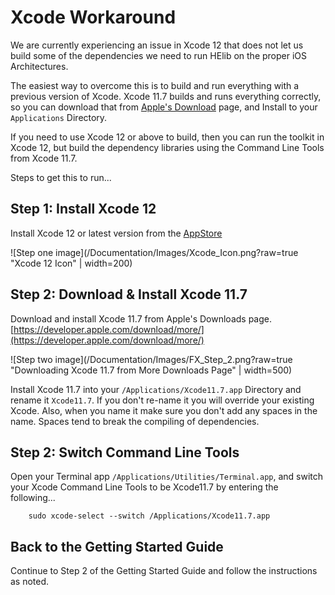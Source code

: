 # Xcode Workaround

We are currently experiencing an issue in Xcode 12 that does not let us build some of the dependencies we need to run HElib on the proper iOS Architectures.  

The easiest way to overcome this is to build and run everything with a previous version of Xcode.  Xcode 11.7 builds and runs everything correctly, so you can download that from [Apple's Download]([https://developer.apple.com/download/more/](https://developer.apple.com/download/more/)) page, and Install to your `Applications` Directory.

If you need to use Xcode 12 or above to build, then you can run the toolkit in Xcode 12, but build the dependency libraries using the Command Line Tools from Xcode 11.7.

Steps to get this to run...

## Step 1: Install Xcode 12

Install Xcode 12 or latest version from the
[AppStore](https://apps.apple.com/us/app/xcode/id497799835?mt=12)

   ![Step one image](/Documentation/Images/Xcode_Icon.png?raw=true "Xcode 12 Icon" |  width=200)

## Step 2: Download & Install Xcode 11.7

Download and install Xcode 11.7 from Apple's Downloads page. [https://developer.apple.com/download/more/](https://developer.apple.com/download/more/)

  ![Step two image](/Documentation/Images/FX_Step_2.png?raw=true "Downloading Xcode 11.7 from More Downloads Page" |  width=500)


Install Xcode 11.7 into your `/Applications/Xcode11.7.app` Directory and rename it `Xcode11.7`.  If you don't re-name it you will override your existing Xcode.  Also, when you name it make sure you don't add any spaces in the name.  Spaces tend to break the compiling of dependencies.  

## Step 2: Switch Command Line Tools
Open your Terminal app `/Applications/Utilities/Terminal.app`, and switch your Xcode Command Line Tools to be Xcode11.7 by entering the following...

        sudo xcode-select --switch /Applications/Xcode11.7.app     
     

## Back to the Getting Started Guide

Continue to Step 2 of the Getting Started Guide and follow the instructions as noted.
   